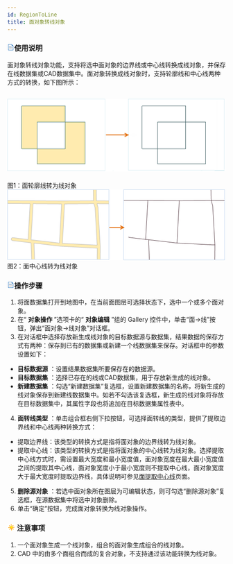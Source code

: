 ```yaml
---
id: RegionToLine
title: 面对象转线对象  
---  
```

### ![](../../../img/read.gif)使用说明

面对象转线对象功能，支持将选中面对象的边界线或中心线转换成线对象，并保存在线数据集或CAD数据集中。面对象转换成线对象时，支持轮廓线和中心线两种方式的转换，如下图所示：

![](img/RegionToLine1.png)  
---  
图1：面轮廓线转为线对象  
![](img/RegionToLine2.png)  
图2：面中心线转为线对象  

### ![](../../../img/read.gif)操作步骤

1. 将面数据集打开到地图中，在当前面图层可选择状态下，选中一个或多个面对象。
2. 在“ **对象操作** ”选项卡的“ **对象编辑** ”组的 Gallery 控件中，单击“面->线”按钮，弹出“面对象->线对象”对话框。 
3. 在对话框中选择存放新生成线对象的目标数据源与数据集，结果数据的保存方式有两种：保存到已有的数据集或新建一个线数据集来保存。对话框中的参数设置如下： 
  * **目标数据源** ：设置结果数据集所要保存在的数据源。
  * **目标数据集** ：选择已存在的线或CAD数据集，用于存放新生成的线对象。
  * **新建数据集** ：勾选“新建数据集”复选框，设置新建数据集的名称，将新生成的线对象保存到新建线数据集中。如若不勾选该复选框，新生成的线对象将存放在目标数据集中，其属性字段也将追加在目标数据集属性表中。
4. **面转线类型** ：单击组合框右侧下拉按钮，可选择面转线的类型，提供了提取边界线和中心线两种转换方式： 
  * 提取边界线：该类型的转换方式是指将面对象的边界线转为线对象。
  * 提取中心线：该类型的转换方式是指将面对象的中心线转为线对象。选择提取中心线方式时，需设置最大宽度和最小宽度值，面对象宽度在最大最小宽度值之间的提取其中心线，面对象宽度小于最小宽度则不提取中心线，面对象宽度大于最大宽度时提取边界线，具体说明可参见[面提取中心线](../../Vector/RegionToCenterLine.html)页面。
5. **删除源对象** ：若选中面对象所在图层为可编辑状态，则可勾选“删除源对象”复选框，在源数据集中将选中对象删除。
6. 单击“确定”按钮，完成面对象转换为线对象操作。

### ![](../../../img/note.png)注意事项

1. 一个面对象生成一个线对象，组合的面对象生成组合的线对象。
2. CAD 中的由多个面组合而成的复合对象，不支持通过该功能转换为线对象。

